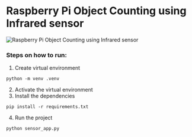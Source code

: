 
# Raspberry Pi Object Counting using Infrared sensor


![Raspberry Pi Object Counting using Infrared sensor](https://user-images.githubusercontent.com/69466026/190884235-21f4e67b-9e38-4732-86f2-9ce61dada777.jpg)

### Steps on how to run:

1.  Create virtual environment
```
python -m venv .venv
```

2.  Activate the virtual environment
3.  Install the dependencies
```
pip install -r requirements.txt
```
4.  Run the project
```
python sensor_app.py
```

